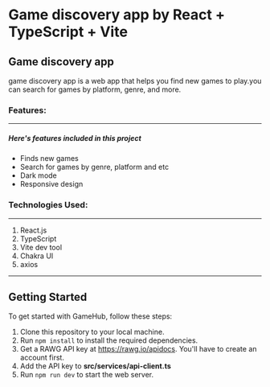 # Game discovery app by React + TypeScript + Vite

## Game discovery app

game discovery app is a web app that helps you find new games to play.you can search for games by platform, genre, and more.

### Features:

---

##### Here's features included in this project

- Finds new games
- Search for games by genre, platform and etc
- Dark mode
- Responsive design

### Technologies Used:

---

1. React.js
2. TypeScript
3. Vite dev tool
4. Chakra UI
5. axios

---

## Getting Started

To get started with GameHub, follow these steps:

1. Clone this repository to your local machine.
2. Run `npm install` to install the required dependencies.
3. Get a RAWG API key at https://rawg.io/apidocs. You'll have to create an account first.
4. Add the API key to **src/services/api-client.ts**
5. Run `npm run dev` to start the web server.
